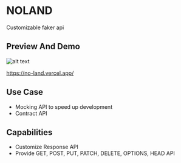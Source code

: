 # NOLAND

Customizable faker api

## Preview And Demo

![alt text](<Screen Shot 2025-01-01 at 01.41.25.png>)

https://no-land.vercel.app/

## Use Case

- Mocking API to speed up development
- Contract API

## Capabilities

- Customize Response API
- Provide GET, POST, PUT, PATCH, DELETE, OPTIONS, HEAD API